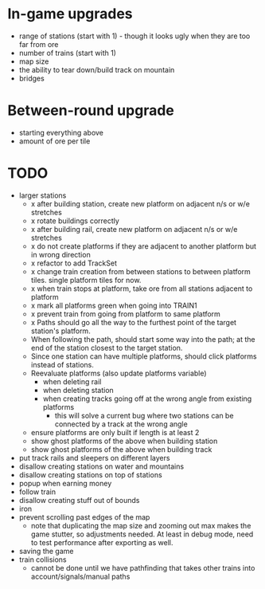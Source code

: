 # In-game upgrades
- range of stations (start with 1) - though it looks ugly when they are too far from ore
- number of trains (start with 1)
- map size
- the ability to tear down/build track on mountain
- bridges

# Between-round upgrade
- starting everything above
- amount of ore per tile

# TODO
- larger stations
  - x after building station, create new platform on adjacent n/s or w/e stretches
  - x rotate buildings correctly
  - x after building rail, create new platform on adjacent n/s or w/e stretches
  - x do not create platforms if they are adjacent to another platform but in wrong direction
  - x refactor to add TrackSet
  - x change train creation from between stations to between platform tiles. single platform tiles for now.
  - x when train stops at platform, take ore from all stations adjacent to platform
  - x mark all platforms green when going into TRAIN1
  - x prevent train from going from platform to same platform
  - x Paths should go all the way to the furthest point of the target station's platform.
  - When following the path, should start some way into the path; at the end of the station closest to the
    target station.
  - Since one station can have multiple platforms, should click platforms instead of stations.
  - Reevaluate platforms (also update platforms variable)
    - when deleting rail
    - when deleting station
    - when creating tracks going off at the wrong angle from existing platforms
      - this will solve a current bug where two stations can be connected by a track at the wrong angle
  - ensure platforms are only built if length is at least 2
  - show ghost platforms of the above when building station
  - show ghost platforms of the above when building track
- put track rails and sleepers on different layers
- disallow creating stations on water and mountains
- disallow creating stations on top of stations
- popup when earning money
- follow train
- disallow creating stuff out of bounds
- iron
- prevent scrolling past edges of the map
  - note that duplicating the map size and zooming out max makes the game stutter, so adjustments needed. 
    At least in debug mode, need to test performance after exporting as well.
- saving the game
- train collisions
  - cannot be done until we have pathfinding that takes other trains into account/signals/manual paths
